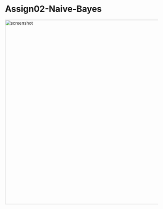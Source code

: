 # Assign02-Naive-Bayes
<img width="607" alt="screenshot" src="https://user-images.githubusercontent.com/91969204/145375029-0f38fe0e-02f6-4097-b8bf-3b6da41bef34.PNG">
